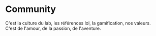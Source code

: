 # Community

C'est la culture du lab, les références lol, la gamification, nos valeurs.  
C'est de l'amour, de la passion, de l'aventure. 
